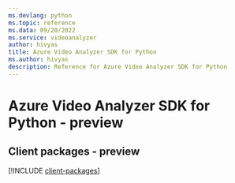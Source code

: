 ```yaml
---
ms.devlang: python
ms.topic: reference
ms.data: 09/20/2022
ms.service: videoanalyzer
author: hivyas
title: Azure Video Analyzer SDK for Python
ms.author: hivyas
description: Reference for Azure Video Analyzer SDK for Python
---
```

# Azure Video Analyzer SDK for Python - preview

## Client packages - preview
[!INCLUDE [client-packages](video-analyzer-client-index.md)]